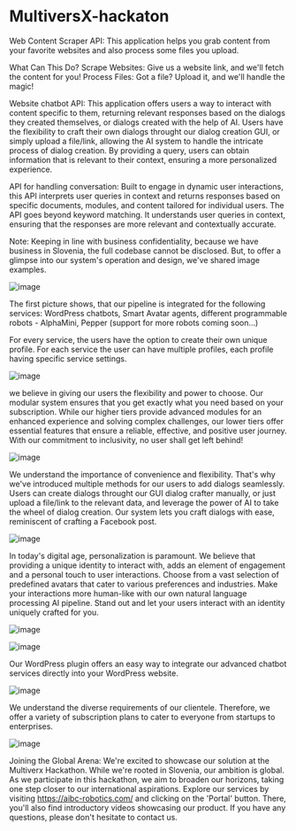 # MultiversX-hackaton
Web Content Scraper API: This application helps you grab content from your favorite websites and also process some files you upload.

What Can This Do?
Scrape Websites: Give us a website link, and we'll fetch the content for you!
Process Files: Got a file? Upload it, and we'll handle the magic!

Website chatbot API: This application offers users a way to interact with content specific to them, returning relevant responses based on the dialogs they created themselves, or dialogs created with the help of AI. Users have the flexibility to craft their own dialogs throught our dialog creation GUI, or simply upload a file/link, allowing the AI system to handle the intricate process of dialog creation. By providing a query, users can obtain information that is relevant to their context, ensuring a more personalized experience. 

API for handling conversation: Built to engage in dynamic user interactions, this API interprets user queries in context and returns responses based on specific documents, modules, and content tailored for individual users. The API goes beyond keyword matching. It understands user queries in context, ensuring that the responses are more relevant and contextually accurate.

Note: Keeping in line with business confidentiality, because we have business in Slovenia, the full codebase cannot be disclosed. But, to offer a glimpse into our system's operation and design, we've shared image examples.

![image](https://github.com/r0b0ai/MultiversX-hackaton/assets/136820991/ce2e3d70-1ced-4320-bd8a-176e0566a43f)

The first picture shows, that our pipeline is integrated for the following services: WordPress chatbots, Smart Avatar agents, different programmable robots - AlphaMini, Pepper (support for more robots coming soon...)

For every service, the users have the option to create their own unique profile. For each service the user can have multiple profiles, each profile having specific service settings. 

![image](https://github.com/r0b0ai/MultiversX-hackaton/assets/136820991/7060b9db-cfb9-4884-a15f-cfcf8bf74b1d)

we believe in giving our users the flexibility and power to choose. Our modular system ensures that you get exactly what you need based on your subscription. While our higher tiers provide advanced modules for an enhanced experience and solving complex challenges, our lower tiers offer essential features that ensure a reliable, effective, and positive user journey. With our commitment to inclusivity, no user shall get left behind!

![image](https://github.com/r0b0ai/MultiversX-hackaton/assets/136820991/131abf57-6234-437c-8743-f9779fc89a38)

We understand the importance of convenience and flexibility. That's why we've introduced multiple methods for our users to add dialogs seamlessly.
Users can create dialogs throught our GUI dialog crafter manually, or just upload a file/link to the relevant data, and leverage the power of AI to take the wheel of dialog creation. 
Our system lets you craft dialogs with ease, reminiscent of crafting a Facebook post.

![image](https://github.com/r0b0ai/MultiversX-hackaton/assets/136820991/8694d8c6-54f0-40c7-872a-c04e68b6c31e)

In today's digital age, personalization is paramount. We believe that providing a unique identity to interact with, adds an element of engagement and a personal touch to user interactions. Choose from a vast selection of predefined avatars that cater to various preferences and industries. Make your interactions more human-like with our own natural language processing AI pipeline. Stand out and let your users interact with an identity uniquely crafted for you.

![image](https://github.com/r0b0ai/MultiversX-hackaton/assets/136820991/cc132769-ca4e-4735-9206-0e92abbbc375)

![image](https://github.com/r0b0ai/MultiversX-hackaton/assets/136820991/f121d74b-4859-48fb-af72-558dff4376ba)

Our WordPress plugin offers an easy way to integrate our advanced chatbot services directly into your WordPress website.

![image](https://github.com/r0b0ai/MultiversX-hackaton/assets/136820991/2885949a-1769-4074-8d47-0a6de943b843)

We understand the diverse requirements of our clientele. Therefore, we offer a variety of subscription plans to cater to everyone from startups to enterprises.

![image](https://github.com/r0b0ai/MultiversX-hackaton/assets/136820991/7a135459-4a9e-4c34-8e2f-d5c5f4513188)

Joining the Global Arena: We're excited to showcase our solution at the Multiverx Hackathon. While we're rooted in Slovenia, our ambition is global. As we participate in this hackathon, we aim to broaden our horizons, taking one step closer to our international aspirations. 
Explore our services by visiting https://aibc-robotics.com/ and clicking on the 'Portal' button. There, you'll also find introductory videos showcasing our product. If you have any questions, please don't hesitate to contact us.






